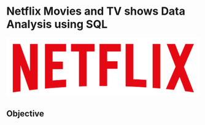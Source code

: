 # Netflix Movies and TV shows Data Analysis using SQL

![Netflix Logo](https://github.com/NoahPiercy/Netflix_SQL_Project/blob/main/logo.png)
## Objective
